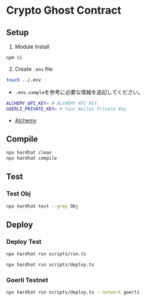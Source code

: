# Crypto Ghost Contract

## Setup

1. Module Install

```sh
npm ci
```

2. Create `.env` file

```sh
touch ../.env
```

- `.env.sample`を参考に必要な情報を追記してください。

```sh
ALCHEMY_API_KEY= # ALCHEMY API KEY
GOERLI_PRIVATE_KEY= # Your Wallet Private Key
```

- [Alchemy](https://dashboard.alchemy.com/)

## Compile

```sh
npx hardhat clean
npx hardhat compile
```

## Test

### Test Obj

```sh
npx hardhat test --grep Obj
```


## Deploy

### Deploy Test

```sh
npx hardhat run scripts/run.ts
```

```sh
npx hardhat run scripts/deploy.ts
```

### Goerli Testnet

```sh
npx hardhat run scripts/deploy.ts --network goerli
```
